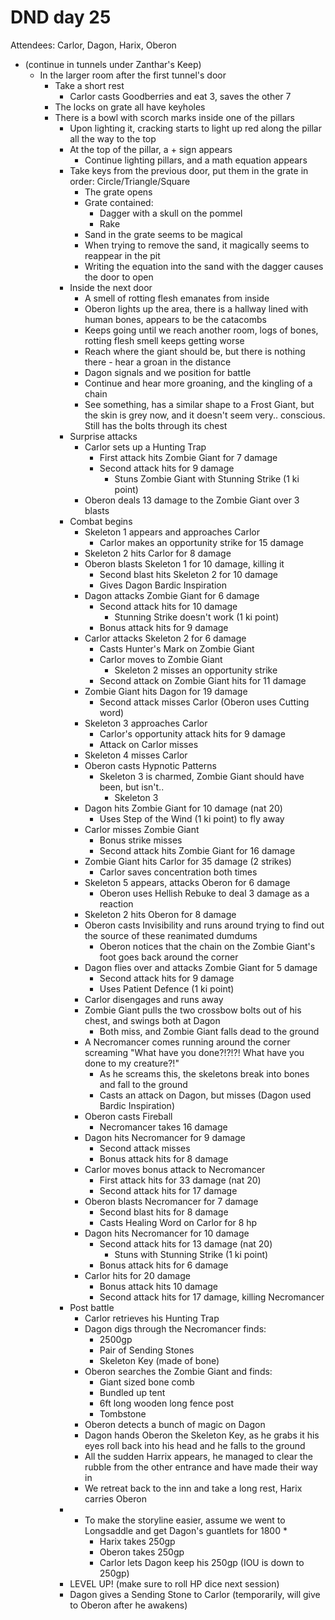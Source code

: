 # DND day 25
Attendees: Carlor, Dagon, Harix, Oberon

- (continue in tunnels under Zanthar's Keep)
    - In the larger room after the first tunnel's door
        - Take a short rest
            - Carlor casts Goodberries and eat 3, saves the other 7
        - The locks on grate all have keyholes
        - There is a bowl with scorch marks inside one of the pillars
            - Upon lighting it, cracking starts to light up red along the pillar all the way to the top
            - At the top of the pillar, a + sign appears
                - Continue lighting pillars, and a math equation appears
            - Take keys from the previous door, put them in the grate in order: Circle/Triangle/Square
                - The grate opens
                - Grate contained:
                    - Dagger with a skull on the pommel
                    - Rake
                - Sand in the grate seems to be magical
                - When trying to remove the sand, it magically seems to reappear in the pit
                - Writing the equation into the sand with the dagger causes the door to open
            - Inside the next door
                - A smell of rotting flesh emanates from inside
                - Oberon lights up the area, there is a hallway lined with human bones, appears to be the catacombs
                - Keeps going until we reach another room, logs of bones, rotting flesh smell keeps getting worse
                - Reach where the giant should be, but there is nothing there - hear a groan in the distance
                - Dagon signals and we position for battle
                - Continue and hear more groaning, and the kingling of a chain
                - See something, has a similar shape to a Frost Giant, but the skin is grey now, and it doesn't seem very.. conscious. Still has the bolts through its chest
            - Surprise attacks
                - Carlor sets up a Hunting Trap
                    - First attack hits Zombie Giant for 7 damage
                    - Second attack hits for 9 damage
                        - Stuns Zombie Giant with Stunning Strike (1 ki point)
                - Oberon deals 13 damage to the Zombie Giant over 3 blasts
            - Combat begins
                - Skeleton 1 appears and approaches Carlor
                    - Carlor makes an opportunity strike for 15 damage
                - Skeleton 2 hits Carlor for 8 damage
                - Oberon blasts Skeleton 1 for 10 damage, killing it
                    - Second blast hits Skeleton 2 for 10 damage
                    - Gives Dagon Bardic Inspiration
                - Dagon attacks Zombie Giant for 6 damage
                    - Second attack hits for 10 damage
                        - Stunning Strike doesn't work (1 ki point)
                    - Bonus attack hits for 9 damage
                - Carlor attacks Skeleton 2 for 6 damage
                    - Casts Hunter's Mark on Zombie Giant
                    - Carlor moves to Zombie Giant
                        - Skeleton 2 misses an opportunity strike
                    - Second attack on Zombie Giant hits for 11 damage
                - Zombie Giant hits Dagon for 19 damage
                    - Second attack misses Carlor (Oberon uses Cutting word)
                - Skeleton 3 approaches Carlor
                    - Carlor's opportunity attack hits for 9 damage
                    - Attack on Carlor misses
                - Skeleton 4 misses Carlor
                - Oberon casts Hypnotic Patterns
                    - Skeleton 3 is charmed, Zombie Giant should have been, but isn't..
                        - Skeleton 3
                - Dagon hits Zombie Giant for 10 damage (nat 20)
                    - Uses Step of the Wind (1 ki point) to fly away
                - Carlor misses Zombie Giant
                    - Bonus strike misses
                    - Second attack hits Zombie Giant for 16 damage
                - Zombie Giant hits Carlor for 35 damage (2 strikes)
                    - Carlor saves concentration both times
                - Skeleton 5 appears, attacks Oberon for 6 damage
                    - Oberon uses Hellish Rebuke to deal 3 damage as a reaction
                - Skeleton 2 hits Oberon for 8 damage
                - Oberon casts Invisibility and runs around trying to find out the source of these reanimated dumdums
                    - Oberon notices that the chain on the Zombie Giant's foot goes back around the corner
                - Dagon flies over and attacks Zombie Giant for 5 damage
                    - Second attack hits for 9 damage
                    - Uses Patient Defence (1 ki point)
                - Carlor disengages and runs away
                - Zombie Giant pulls the two crossbow bolts out of his chest, and swings both at Dagon
                    - Both miss, and Zombie Giant falls dead to the ground
                - A Necromancer comes running around the corner screaming "What have you done?!?!?! What have you done to my creature?!"
                    - As he screams this, the skeletons break into bones and fall to the ground
                    - Casts an attack on Dagon, but misses (Dagon used Bardic Inspiration)
                - Oberon casts Fireball
                    - Necromancer takes 16 damage
                - Dagon hits Necromancer for 9 damage
                    - Second attack misses
                    - Bonus attack hits for 8 damage
                - Carlor moves bonus attack to Necromancer
                    - First attack hits for 33 damage (nat 20)
                    - Second attack hits for 17 damage
                - Oberon blasts Necromancer for 7 damage
                    - Second blast hits for 8 damage
                    - Casts Healing Word on Carlor for 8 hp
                - Dagon hits Necromancer for 10 damage
                    - Second attack hits for 13 damage (nat 20)
                        - Stuns with Stunning Strike (1 ki point)
                    - Bonus attack hits for 6 damage
                - Carlor hits for 20 damage
                    - Bonus attack hits 10 damage
                    - Second attack hits for 17 damage, killing Necromancer
            - Post battle
                - Carlor retrieves his Hunting Trap
                - Dagon digs through the Necromancer finds:
                    - 2500gp
                    - Pair of Sending Stones
                    - Skeleton Key (made of bone)
                - Oberon searches the Zombie Giant and finds:
                    - Giant sized bone comb
                    - Bundled up tent
                    - 6ft long wooden long fence post
                    - Tombstone
                - Oberon detects a bunch of magic on Dagon
                - Dagon hands Oberon the Skeleton Key, as he grabs it his eyes roll back into his head and he falls to the ground
                - All the sudden Harrix appears, he managed to clear the rubble from the other entrance and have made their way in
                - We retreat back to the inn and take a long rest, Harix carries Oberon
            - * To make the storyline easier, assume we went to Longsaddle and get Dagon's guantlets for 1800 *
                - Harix takes 250gp
                - Oberon takes 250gp
                - Carlor lets Dagon keep his 250gp (IOU is down to 250gp)
            - LEVEL UP! (make sure to roll HP dice next session)
            - Dagon gives a Sending Stone to Carlor (temporarily, will give to Oberon after he awakens)
